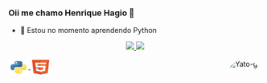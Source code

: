 ### Oii me chamo Henrique Hagio 👋
- 🌱 Estou no momento aprendendo Python

<div align="center">
  <a href="https://github.com/HenriqueHagio">
  <img height="180em" src="https://github-readme-stats.vercel.app/api?username=henriquehagio&show_icons=true&theme=tokyonight&include_all_commits=true&count_private=true"/>
  <img height="180em" src="https://github-readme-stats.vercel.app/api/top-langs/?username=henriquehagio&layout=compact&langs_count=7&theme=tokyonight"/>
    </div>
<div style="display: inline_block"><br>
  <img align="center" alt="Jeovs-Python" height="30" width="40" src="https://raw.githubusercontent.com/devicons/devicon/master/icons/python/python-original.svg">
   <img align="center" alt="Jeovs-HTML" height="30" width="40" src="https://raw.githubusercontent.com/devicons/devicon/master/icons/html5/html5-original.svg">
  <img align="right" alt="Yato-gif" height="150" style="border-radius:50px;" src="https://cdn.discordapp.com/attachments/259530087299416065/958151282969948220/noragami-yato-kawaii.gif">
